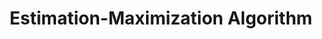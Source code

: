 ---
title: "Estimation-Maximization Algorithm"

categories: ['']

tags: ['Estimation', 'Maximization', 'Algorithm']

arabic: ['خوارزم التقدير والتعظيم']

publishers: ['المعالجة اﻵلية للنصوص العربية']

types: "word"

slug: ""
---